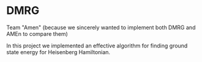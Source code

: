 # DMRG 
Team "Amen"
(because we sincerely wanted to implement both DMRG and AMEn to compare them)

In this project we implemented an effective algorithm for finding ground state energy for Heisenberg Hamiltonian.
